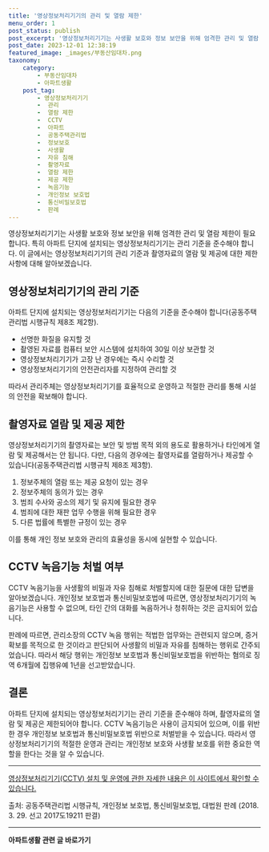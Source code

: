 ```yaml
---
title: '영상정보처리기기의 관리 및 열람 제한'
menu_order: 1
post_status: publish
post_excerpt: '영상정보처리기기는 사생활 보호와 정보 보안을 위해 엄격한 관리 및 열람 제한이 필요합니다. 특히 아파트 단지에 설치되는 영상정보처리기기는 관리 기준을 준수해야 합니다. 이 글에서는 영상정보처리기기의 관리 기준과 촬영자료의 열람 및 제공에 대한 제한 사항에 대해 알아보겠습니다.'
post_date: 2023-12-01 12:38:19
featured_image: _images/부동산임대차.png
taxonomy:
    category:
        - 부동산임대차
        - 아파트생활
    post_tag:
        - 영상정보처리기기
        -  관리
        -  열람 제한
        -  CCTV
        -  아파트
        -  공동주택관리법
        -  정보보호
        -  사생활
        -  자유 침해
        -  촬영자료
        -  열람 제한
        -  제공 제한
        -  녹음기능
        -  개인정보 보호법
        -  통신비밀보호법
        -  판례
---
```



영상정보처리기기는 사생활 보호와 정보 보안을 위해 엄격한 관리 및 열람 제한이 필요합니다. 특히 아파트 단지에 설치되는 영상정보처리기기는 관리 기준을 준수해야 합니다. 이 글에서는 영상정보처리기기의 관리 기준과 촬영자료의 열람 및 제공에 대한 제한 사항에 대해 알아보겠습니다.

## 영상정보처리기기의 관리 기준

아파트 단지에 설치되는 영상정보처리기기는 다음의 기준을 준수해야 합니다(공동주택관리법 시행규칙 제8조 제2항).

- 선명한 화질을 유지할 것
- 촬영된 자료를 컴퓨터 보안 시스템에 설치하여 30일 이상 보관할 것
- 영상정보처리기기가 고장 난 경우에는 즉시 수리할 것
- 영상정보처리기기의 안전관리자를 지정하여 관리할 것

따라서 관리주체는 영상정보처리기기를 효율적으로 운영하고 적절한 관리를 통해 시설의 안전을 확보해야 합니다.

## 촬영자료 열람 및 제공 제한

영상정보처리기기의 촬영자료는 보안 및 방범 목적 외의 용도로 활용하거나 타인에게 열람 및 제공해서는 안 됩니다. 다만, 다음의 경우에는 촬영자료를 열람하거나 제공할 수 있습니다(공동주택관리법 시행규칙 제8조 제3항).

1. 정보주체의 열람 또는 제공 요청이 있는 경우
2. 정보주체의 동의가 있는 경우
3. 범죄 수사와 공소의 제기 및 유지에 필요한 경우
4. 범죄에 대한 재판 업무 수행을 위해 필요한 경우
5. 다른 법률에 특별한 규정이 있는 경우

이를 통해 개인 정보 보호와 관리의 효율성을 동시에 실현할 수 있습니다.

## CCTV 녹음기능 처벌 여부

CCTV 녹음기능을 사생활의 비밀과 자유 침해로 처벌할지에 대한 질문에 대한 답변을 알아보겠습니다. 개인정보 보호법과 통신비밀보호법에 따르면, 영상정보처리기기의 녹음기능은 사용할 수 없으며, 타인 간의 대화를 녹음하거나 청취하는 것은 금지되어 있습니다.

판례에 따르면, 관리소장의 CCTV 녹음 행위는 적법한 업무와는 관련되지 않으며, 증거 확보를 목적으로 한 것이라고 판단되어 사생활의 비밀과 자유를 침해하는 행위로 간주되었습니다. 따라서 해당 행위는 개인정보 보호법과 통신비밀보호법을 위반하는 혐의로 징역 6개월에 집행유예 1년을 선고받았습니다.

## 결론

아파트 단지에 설치되는 영상정보처리기기는 관리 기준을 준수해야 하며, 촬영자료의 열람 및 제공은 제한되어야 합니다. CCTV 녹음기능은 사용이 금지되어 있으며, 이를 위반한 경우 개인정보 보호법과 통신비밀보호법 위반으로 처벌받을 수 있습니다. 따라서 영상정보처리기기의 적절한 운영과 관리는 개인정보 보호와 사생활 보호를 위한 중요한 역할을 한다는 것을 알 수 있습니다.

---

[영상정보처리기기(CCTV) 설치 및 운영에 관한 자세한 내용은 이 사이트에서 확인할 수 있습니다.](https://example.com/)

출처: 공동주택관리법 시행규칙, 개인정보 보호법, 통신비밀보호법, 대법원 판례 (2018. 3. 29. 선고 2017도19211 판결)
<!-- wp:separator -->
<hr class="wp-block-separator has-alpha-channel-opacity"/>
<!-- /wp:separator -->

<!-- wp:group {"backgroundColor":"base","layout":{"type":"constrained"}} -->
<div class="wp-block-group has-base-background-color has-background"><!-- wp:paragraph {"align":"center","fontSize":"medium"} -->
<p class="has-text-align-center has-large-font-size"><strong>아파트생활 관련 글 바로가기</strong></p>
<!-- /wp:paragraph -->


<!-- wp:latest-posts
{"categories":[{"id":28012,"count":19,"description":"","link":"https://uknowlaw.com/category/%ec%95%84%ed%8c%8c%ed%8a%b8%ec%83%9d%ed%99%9c/","name":"아파트생활","slug":"아파트생활","taxonomy":"category","parent":0,"meta":[],"_links":{"self":[{"href":"https://uknowlaw.com/wp-json/wp/v2/categories/28012"}],"collection":[{"href":"https://uknowlaw.com/wp-json/wp/v2/categories"}],"about":[{"href":"https://uknowlaw.com/wp-json/wp/v2/taxonomies/category"}],"wp:post_type":[{"href":"https://uknowlaw.com/wp-json/wp/v2/posts?categories=28012"}],"curies":[{"name":"wp","href":"https://api.w.org/{rel}","templated":true}]}}],"postsToShow":100,"excerptLength":28,"postLayout":"grid","columns":2,"featuredImageAlign":"left","featuredImageSizeSlug":"large","fontSize":"small"} /--></div>
<!-- /wp:group -->